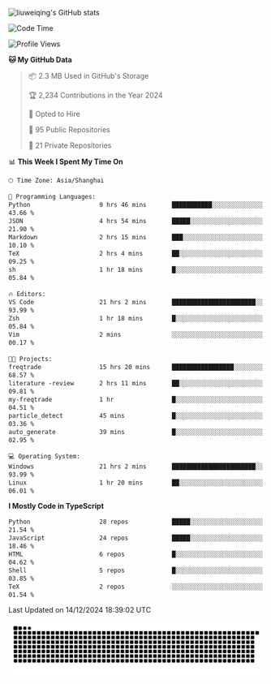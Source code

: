![liuweiqing's GitHub stats](https://github-readme-stats.vercel.app/api?username=14790897&show_icons=true&locale=cn&include_all_commits=true&count_private=true)

<!--START_SECTION:waka-->
![Code Time](http://img.shields.io/badge/Code%20Time-1%2C683%20hrs%207%20mins-blue)

![Profile Views](http://img.shields.io/badge/Profile%20Views-16-blue)

**🐱 My GitHub Data** 

> 📦 2.3 MB Used in GitHub's Storage 
 > 
> 🏆 2,234 Contributions in the Year 2024
 > 
> 💼 Opted to Hire
 > 
> 📜 95 Public Repositories 
 > 
> 🔑 21 Private Repositories 
 > 
📊 **This Week I Spent My Time On** 

```text
🕑︎ Time Zone: Asia/Shanghai

💬 Programming Languages: 
Python                   9 hrs 46 mins       ███████████░░░░░░░░░░░░░░   43.66 % 
JSON                     4 hrs 54 mins       █████░░░░░░░░░░░░░░░░░░░░   21.90 % 
Markdown                 2 hrs 15 mins       ███░░░░░░░░░░░░░░░░░░░░░░   10.10 % 
TeX                      2 hrs 4 mins        ██░░░░░░░░░░░░░░░░░░░░░░░   09.25 % 
sh                       1 hr 18 mins        █░░░░░░░░░░░░░░░░░░░░░░░░   05.84 % 

🔥 Editors: 
VS Code                  21 hrs 2 mins       ███████████████████████░░   93.99 % 
Zsh                      1 hr 18 mins        █░░░░░░░░░░░░░░░░░░░░░░░░   05.84 % 
Vim                      2 mins              ░░░░░░░░░░░░░░░░░░░░░░░░░   00.17 % 

🐱‍💻 Projects: 
freqtrade                15 hrs 20 mins      █████████████████░░░░░░░░   68.57 % 
literature -review       2 hrs 11 mins       ██░░░░░░░░░░░░░░░░░░░░░░░   09.81 % 
my-freqtrade             1 hr                █░░░░░░░░░░░░░░░░░░░░░░░░   04.51 % 
particle_detect          45 mins             █░░░░░░░░░░░░░░░░░░░░░░░░   03.36 % 
auto_generate            39 mins             █░░░░░░░░░░░░░░░░░░░░░░░░   02.95 % 

💻 Operating System: 
Windows                  21 hrs 2 mins       ███████████████████████░░   93.99 % 
Linux                    1 hr 20 mins        ██░░░░░░░░░░░░░░░░░░░░░░░   06.01 % 
```

**I Mostly Code in TypeScript** 

```text
Python                   28 repos            █████░░░░░░░░░░░░░░░░░░░░   21.54 % 
JavaScript               24 repos            █████░░░░░░░░░░░░░░░░░░░░   18.46 % 
HTML                     6 repos             █░░░░░░░░░░░░░░░░░░░░░░░░   04.62 % 
Shell                    5 repos             █░░░░░░░░░░░░░░░░░░░░░░░░   03.85 % 
TeX                      2 repos             ░░░░░░░░░░░░░░░░░░░░░░░░░   01.54 % 
```




 Last Updated on 14/12/2024 18:39:02 UTC
<!--END_SECTION:waka-->

<picture>
  <source media="(prefers-color-scheme: dark)" srcset="https://raw.githubusercontent.com/14790897/14790897/output/github-contribution-grid-snake-dark.svg" />
  <source media="(prefers-color-scheme: light)" srcset="https://raw.githubusercontent.com/14790897/14790897/output/github-contribution-grid-snake.svg" />
  <img alt="github-snake" src="https://raw.githubusercontent.com/14790897/14790897/output/github-contribution-grid-snake.svg" />
</picture>
